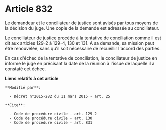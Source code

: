 # Article 832

Le demandeur et le conciliateur de justice sont avisés par tous moyens de la décision du juge. Une copie de la demande est
adressée au conciliateur. 

Le conciliateur de justice procède à la tentative de conciliation comme il est dit aux articles 129-2 à 129-4, 130 et 131. A
sa demande, sa mission peut être renouvelée, sans qu'il soit nécessaire de recueillir l'accord des parties. 

En cas d'échec de la tentative de conciliation, le conciliateur de justice en informe le juge en précisant la date de la
réunion à l'issue de laquelle il a constaté cet échec.

**Liens relatifs à cet article**

	**Modifié par**:

	  - Décret n°2015-282 du 11 mars 2015 - art. 25

	**Cite**:

	  - Code de procédure civile - art. 129-2
	  - Code de procédure civile - art. 130
	  - Code de procédure civile - art. 831

